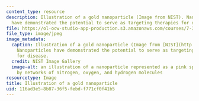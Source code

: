 ```yaml
---
content_type: resource
description: Illustration of a gold nanoparticle (Image from NIST). Nanoparticles
  have demonstrated the potential to serve as targeting therapies for disease.
file: https://ol-ocw-studio-app-production.s3.amazonaws.com/courses/7-342-cell-material-crosstalk-engineering-cell-instructive-biomaterials-fall-2013/116ad3e58b8736f5febdf771cf0f41b5_7-342f13.jpg
file_type: image/jpeg
image_metadata:
  caption: Illustration of a gold nanoparticle (Image from [NIST](http://patapsco.nist.gov/imagegallery/details.cfm?imageid=942)).
    Nanoparticles have demonstrated the potential to serve as targeting therapies
    for disease.
  credit: NIST Image Gallery
  image-alt: an illustration of a nanoparticle represented as a pink sphere surrounded
    by networks of nitrogen, oxygen, and hydrogen molecules
resourcetype: Image
title: Illustration of a gold nanoparticle
uid: 116ad3e5-8b87-36f5-febd-f771cf0f41b5
---
```

